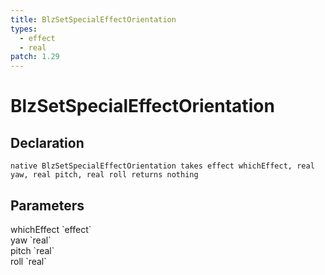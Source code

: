 ```yaml
---
title: BlzSetSpecialEffectOrientation
types:
  - effect
  - real
patch: 1.29
---
```


# BlzSetSpecialEffectOrientation

## Declaration

```
native BlzSetSpecialEffectOrientation takes effect whichEffect, real yaw, real pitch, real roll returns nothing
```

## Parameters
<dl>
  <dt>whichEffect `effect`</dt>
  <dd></dd>

  <dt>yaw `real`</dt>
  <dd></dd>

  <dt>pitch `real`</dt>
  <dd></dd>

  <dt>roll `real`</dt>
  <dd></dd>
</dl>